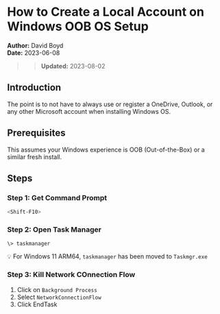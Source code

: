 # How to Create a Local Account on Windows OOB OS Setup

**Author:** David Boyd<br>
**Date:** 2023-06-08
>> **Updated:** 2023-08-02

## Introduction

The point is to not have to always use or register a OneDrive, Outlook,
or any other Microsoft account when installing Windows OS.

## Prerequisites

This assumes your Windows experience is OOB (Out-of-the-Box) or a similar fresh
install.

## Steps

### Step 1: Get Command Prompt

``` bash
<Shift-F10>
```

### Step 2: Open Task Manager

``` cmdprompt
\> taskmanager
```

:bulb: For Windows 11 ARM64, `taskmanager` has been moved to `Taskmgr.exe`

### Step 3: Kill Network COnnection Flow

1. Click on `Background Process`
2. Select `NetworkConnectionFlow`
3. Click EndTask

